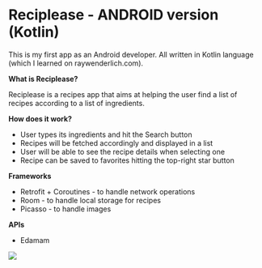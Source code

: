 # Reciplease - ANDROID version (Kotlin)

This is my first app as an Android developer. All written in Kotlin language (which I learned on raywenderlich.com).

**What is Reciplease?**

Reciplease is a recipes app that aims at helping the user find a list of recipes according to a list of ingredients.

**How does it work?**

- User types its ingredients and hit the Search button
- Recipes will be fetched accordingly and displayed in a list
- User will be able to see the recipe details when selecting one
- Recipe can be saved to favorites hitting the top-right star button

**Frameworks**

- Retrofit + Coroutines - to handle network operations
- Room - to handle local storage for recipes
- Picasso - to handle images

**APIs**

- Edamam

![](reciplease-android.gif)
